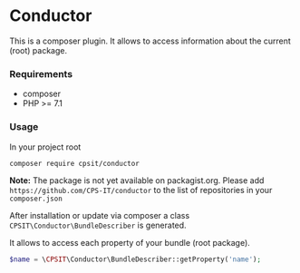 Conductor
=========

This is a composer plugin. It allows to access information about the current (root) package.

### Requirements
* composer
* PHP >= 7.1

### Usage

In your project root  

````bash
composer require cpsit/conductor
````

**Note:** The package is not yet available on packagist.org. 
Please add `https://github.com/CPS-IT/conductor` to  the list of repositories in your 
`composer.json`

After installation or update via composer a class `CPSIT\Conductor\BundleDescriber` is generated.

It allows to access each property of your bundle (root package).

```php
$name = \CPSIT\Conductor\BundleDescriber::getProperty('name');

```


